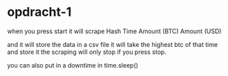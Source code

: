 # opdracht-1

 when you press start it will scrape 
 Hash
 Time
 Amount (BTC)
 Amount (USD)

 and it will store the data in a csv file it will take the highest btc of that time and store it
 the scraping will only stop if you press stop.

 you can also put in a downtime in time.sleep()